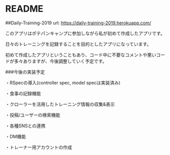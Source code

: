 # README

##Daily-Training-2019
url: https://daily-training-2019.herokuapp.com/

このアプリはポテパンキャンプに参加しながら私が初めて作成したアプリです。

日々のトレーニングを記録することを目的としたアプリになっています。

初めて作成したアプリということもあり、コード中に不要なコメントや悪いコードが多々ありますが、今後調整していく予定です。

###今後の実装予定

・RSpecの導入(controller spec, model specは実装済み)

・食事の記録機能

・クローラーを活用したトレーニング情報の収集&表示

・投稿/ユーザーの検索機能

・各種SNSとの連携

・DM機能

・トレーナー用アカウントの作成